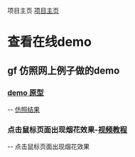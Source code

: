 项目主页 <a href="https://javastar920905.github.io/html5/">项目主页 </a>
# 查看在线demo
## gf 仿照网上例子做的demo
### <a href="https://javastar920905.github.io/html5/translate/index">demo 原型</a>

-- <a href="https://javastar920905.github.io/html5/translate/index2">仿照结果</a>


### 点击鼠标页面出现烟花效果-<a href="http://www.365yg.com/group/6440320757309374977/">视频教程</a>
-- <a herf="https://javastar920905.github.io/html5/power-fire.html">点击鼠标页面出现烟花效果</a>

